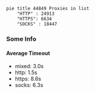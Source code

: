 
```mermaid
pie title 44849 Proxies in list
    "HTTP" : 24913
    "HTTPS": 6634
    "SOCKS" : 18447
```

### Some Info
#### Average Timeout

- mixed: 3.0s
- http: 1.5s
- https: 8.6s
- socks: 6.3s